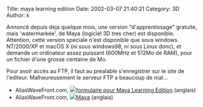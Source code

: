 Title: maya learning edition
Date: 2002-03-07 21:40:21
Category: 3D
Author: k

Annoncé depuis deja quelque mois, une version "d'apprentissage" gratuite, mais 'watermarkée',  de Maya (logiciel 3D tres cher) est disponible.
Attention, cette version speciale n'est disponible que sous windows NT/2000/XP et macOS X (ni  sous windows98, ni sous Linux donc), et demande un ordinateur assez puissant (600MHz et 512Mo de RAM), pour un fichier d'une grosse centaine de Mo.

Pour avoir accès au FTP, il faut au prealable s'enregistrer sur le site de l'editeur.
Malheureusement le serveur FTP a beaucoup de mal...

- AliasWaveFront.com, <IMG src="/-images/lien.png"><a HREF="http://www.aliaswavefront.com/en/Community/Special/maya_ple/alternate.html">formulaire pour Maya Learning Edition</A> (anglais)
- AliasWaveFront.com,  <img src="/-images/lien.png"><a HREF="http://www.aliaswavefront.com/en/WhatWeDo/maya/see/solutions/soln_intro.shtml">Maya</A> (anglais)